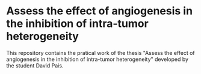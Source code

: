 # Assess the effect of angiogenesis in the inhibition of intra-tumor heterogeneity
This repository contains the pratical work of the thesis "Assess the effect of angiogenesis in the inhibition of intra-tumor heterogeneity" developed by the student David Pais.
